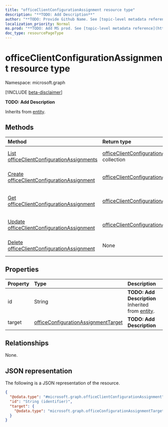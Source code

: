 ```yaml
---
title: "officeClientConfigurationAssignment resource type"
description: "**TODO: Add Description**"
author: "**TODO: Provide Github Name. See [topic-level metadata reference](https://msgo.azurewebsites.net/add/document/guidelines/metadata.html#topic-level-metadata)**"
localization_priority: Normal
ms.prod: "**TODO: Add MS prod. See [topic-level metadata reference](https://msgo.azurewebsites.net/add/document/guidelines/metadata.html#topic-level-metadata)**"
doc_type: resourcePageType
---
```


# officeClientConfigurationAssignment resource type

Namespace: microsoft.graph

[!INCLUDE [beta-disclaimer](../../includes/beta-disclaimer.md)]

**TODO: Add Description**


Inherits from [entity](../resources/entity.md).

## Methods
|Method|Return type|Description|
|:---|:---|:---|
|[List officeClientConfigurationAssignments](../api/officeclientconfigurationassignment-list.md)|[officeClientConfigurationAssignment](../resources/officeclientconfigurationassignment.md) collection|Get a list of the [officeClientConfigurationAssignment](../resources/officeclientconfigurationassignment.md) objects and their properties.|
|[Create officeClientConfigurationAssignment](../api/officeclientconfigurationassignment-create.md)|[officeClientConfigurationAssignment](../resources/officeclientconfigurationassignment.md)|Create a new [officeClientConfigurationAssignment](../resources/officeclientconfigurationassignment.md) object.|
|[Get officeClientConfigurationAssignment](../api/officeclientconfigurationassignment-get.md)|[officeClientConfigurationAssignment](../resources/officeclientconfigurationassignment.md)|Read the properties and relationships of an [officeClientConfigurationAssignment](../resources/officeclientconfigurationassignment.md) object.|
|[Update officeClientConfigurationAssignment](../api/officeclientconfigurationassignment-update.md)|[officeClientConfigurationAssignment](../resources/officeclientconfigurationassignment.md)|Update the properties of an [officeClientConfigurationAssignment](../resources/officeclientconfigurationassignment.md) object.|
|[Delete officeClientConfigurationAssignment](../api/officeclientconfigurationassignment-delete.md)|None|Deletes an [officeClientConfigurationAssignment](../resources/officeclientconfigurationassignment.md) object.|

## Properties
|Property|Type|Description|
|:---|:---|:---|
|id|String|**TODO: Add Description** Inherited from [entity](../resources/entity.md).|
|target|[officeConfigurationAssignmentTarget](../resources/officeconfigurationassignmenttarget.md)|**TODO: Add Description**|

## Relationships
None.

## JSON representation
The following is a JSON representation of the resource.
<!-- {
  "blockType": "resource",
  "keyProperty": "id",
  "@odata.type": "microsoft.graph.officeClientConfigurationAssignment",
  "baseType": "microsoft.graph.entity",
  "openType": false
}
-->
``` json
{
  "@odata.type": "#microsoft.graph.officeClientConfigurationAssignment",
  "id": "String (identifier)",
  "target": {
    "@odata.type": "microsoft.graph.officeConfigurationAssignmentTarget"
  }
}
```

